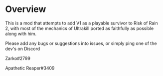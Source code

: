 # Overview
This is a mod that attempts to add V1 as a playable survivor to Risk of Rain 2, with most of the mechanics of Ultrakill ported as faithfully as possible along with him.

Please add any bugs or suggestions into issues, or simply ping one of the dev's on Discord

Zarko#2799

Apathetic Reaper#3409